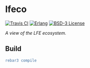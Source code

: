 # lfeco

[![Travis CI][travis badge]][travis builds]
[![Erlang][erlang badge]][erlang downloads]
[![BSD-3 License][license badge]](LICENSE)

[travis builds]: https://travis-ci.org/quasiquoting/lfeco
[travis badge]: https://travis-ci.org/quasiquoting/lfeco.svg
[erlang badge]: https://img.shields.io/badge/erlang-19.1-red.svg
[erlang downloads]: http://www.erlang.org/downloads
[license badge]: https://img.shields.io/github/license/quasiquoting/lfeco.svg

<!-- [![Release][tag badge]][latest release] -->
<!-- [![Documentation][doc badge]][docs] -->
<!-- [tag badge]: https://img.shields.io/github/tag/quasiquoting/lfeco.svg -->
<!-- [latest release]: https://github.com/quasiquoting/lfeco/releases/latest -->
<!-- [doc badge]: https://img.shields.io/badge/docs-100%25-green.svg -->
<!-- [docs]: http://quasiquoting.org/lfeco -->

*A view of the LFE ecosystem.*

## Build

```erlang
rebar3 compile
```
